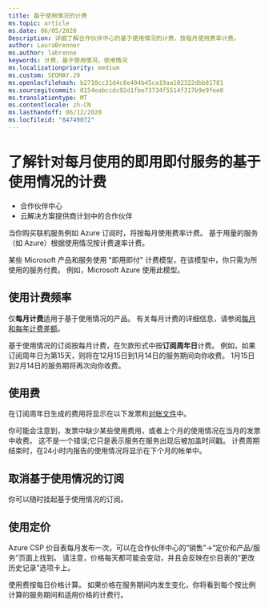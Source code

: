 ```yaml
---
title: 基于使用情况的计费
ms.topic: article
ms.date: 06/05/2020
Description: 详细了解合作伙伴中心的基于使用情况的计费，按每月使用费率计费。
author: LauraBrenner
ms.author: labrenne
keywords: 计费，基于使用情况，使用情况
ms.localizationpriority: medium
ms.custom: SEOMAY.20
ms.openlocfilehash: b2710cc31d4c8e494b45ca19aa102322dbb81781
ms.sourcegitcommit: 0154eabccdc92d1fbe73734f5514f317b9e9fee0
ms.translationtype: MT
ms.contentlocale: zh-CN
ms.lasthandoff: 06/12/2020
ms.locfileid: "84749072"
---
```

# <a name="understand-usage-based-billing-for-monthly-pay-as-you-go-consumption-of-services"></a>了解针对每月使用的即用即付服务的基于使用情况的计费

- 合作伙伴中心
- 云解决方案提供商计划中的合作伙伴

当你购买联机服务例如 Azure 订阅时，将按每月使用费率计费。 基于用量的服务（如 Azure）根据使用情况按计费速率计费。

某些 Microsoft 产品和服务使用 "即用即付" 计费模型，在该模型中，你只需为所使用的服务付费。 例如，Microsoft Azure 使用此模型。 

## <a name="usage-billing-frequency"></a>使用计费频率

仅**每月计费**适用于基于使用情况的产品。 有关每月计费的详细信息，请参阅[每月和每年计费差额](billing-annual-monthly.md)。

基于使用情况的订阅按每月计费，在欠款形式中按**订阅周年日**计费。 例如，如果订阅周年日为第15天，则将在12月15日到1月14日的服务期间向你收费。 1月15日到2月14日的服务期将再次向你收费。

## <a name="usage-charges"></a>使用费

在订阅周年日生成的费用将显示在以下发票和[对帐文件](usage-based-recon-files.md)中。

你可能会注意到，发票中缺少某些使用费用，或者上个月的使用情况在当月的发票中收费。 这不是一个错误;它只是表示服务在服务出现后被加盖时间戳。 计费周期结束时，在24小时内报告的使用情况将显示在下个月的帐单中。

## <a name="cancelling-usage-based-subscriptions"></a>取消基于使用情况的订阅

你可以随时挂起基于使用情况的订阅。

## <a name="pricing-for-usage"></a>使用定价

Azure CSP 价目表每月发布一次，可以在合作伙伴中心的“销售”->“定价和产品/服务”页面上找到。 请注意，价格每天都可能会变动，并且会反映在价目表的“更改历史记录”选项卡上。

使用费按每日价格计算。 如果价格在服务期间内发生变化，你将看到每个按比例计算的服务期间和适用价格的计费行。
